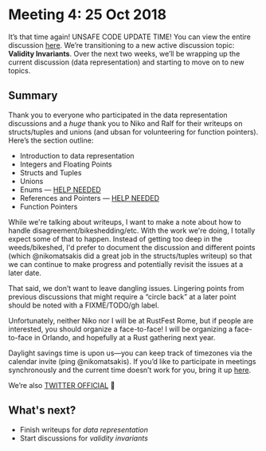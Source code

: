 # Meeting 4: 25 Oct 2018

It’s that time again! UNSAFE CODE UPDATE TIME! You can view the entire discussion [here](https://rust-lang.zulipchat.com/#narrow/stream/136281-wg-unsafe-code-guidelines/topic/meeting.202018-10-25). We’re transitioning to a new active discussion topic: **Validity Invariants**. Over the next two weeks, we’ll be wrapping up the current discussion (data representation) and starting to move on to new topics.

## Summary

Thank you to everyone who participated in the data representation discussions and a *huge* thank you to Niko and Ralf for their writeups on structs/tuples and unions (and ubsan for volunteering for function pointers). Here’s the section outline:

- Introduction to data representation
- Integers and Floating Points
- Structs and Tuples
- Unions
- Enums — [HELP NEEDED](https://github.com/rust-rfcs/unsafe-code-guidelines/issues/10)
- References and Pointers — [HELP NEEDED](https://github.com/rust-rfcs/unsafe-code-guidelines/issues/16)
- Function Pointers

While we're talking about writeups, I want to make a note about how to handle disagreement/bikeshedding/etc. With the work we're doing, I totally expect some of that to happen. Instead of getting too deep in the weeds/bikeshed, I'd prefer to document the discussion and different points (which @nikomatsakis did a great job in the structs/tuples writeup) so that we can continue to make progress and potentially revisit the issues at a later date.

That said, we don’t want to leave dangling issues. Lingering points from previous discussions that might require a “circle back” at a later point should be noted with a FIXME/TODO/gh label.

Unfortunately, neither Niko nor I will be at RustFest Rome, but if people are interested, you should organize a face-to-face! I will be organizing a face-to-face in Orlando, and hopefully at a Rust gathering next year.

Daylight savings time is upon us—you can keep track of timezones via the calendar invite (ping @nikomatsakis). If you’d like to participate in meetings synchronously and the current time doesn’t work for you, bring it up [here](https://rust-lang.zulipchat.com/#narrow/stream/136281-wg-unsafe-code-guidelines/topic/meeting.20time.20and.20DST).

We’re also [TWITTER OFFICIAL](https://twitter.com/rust_unsafe) 🦄

## What's next?
- Finish writeups for *data representation*
- Start discussions for *validity invariants*

